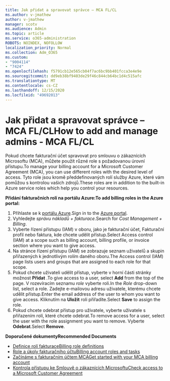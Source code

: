 ```yaml
---
title: Jak přidat a spravovat správce – MCA FL/CL
ms.author: v-jmathew
author: v-jmathew
manager: scotv
ms.audience: Admin
ms.topic: article
ms.service: o365-administration
ROBOTS: NOINDEX, NOFOLLOW
localization_priority: Normal
ms.collection: Adm_O365
ms.custom:
- "9004114"
- "7424"
ms.openlocfilehash: f5791cb12e565cb04f7ac6bc9bb401fcca3e4e9e
ms.sourcegitcommit: dd9eb38bf9403de29f46c844cb64bc1d4c515afc
ms.translationtype: MT
ms.contentlocale: cs-CZ
ms.lasthandoff: 12/15/2020
ms.locfileid: "49692013"
---
```

# <a name="how-to-add-and-manage-admins---mca-flcl"></a><span data-ttu-id="387e8-102">Jak přidat a spravovat správce – MCA FL/CL</span><span class="sxs-lookup"><span data-stu-id="387e8-102">How to add and manage admins - MCA FL/CL</span></span>

<span data-ttu-id="387e8-103">Pokud chcete fakturační účet spravovat pro smlouvu o zákaznících Microsoftu (MCA), můžete použít různé role s požadovanou úrovní přístupu.</span><span class="sxs-lookup"><span data-stu-id="387e8-103">To manage your billing account for a Microsoft Customer Agreement (MCA), you can use different roles with the desired level of access.</span></span> <span data-ttu-id="387e8-104">Tyto role jsou kromě předdefinovaných rolí služby Azure, které vám pomůžou s kontrolou vašich zdrojů.</span><span class="sxs-lookup"><span data-stu-id="387e8-104">These roles are in addition to the built-in Azure service roles which help you control your resources.</span></span>

<span data-ttu-id="387e8-105">**Přidání fakturačních rolí na portálu Azure:**</span><span class="sxs-lookup"><span data-stu-id="387e8-105">**To add billing roles in the Azure portal:**</span></span>

1. <span data-ttu-id="387e8-106">Přihlaste se k [portálu Azure](https://portal.azure.com/).</span><span class="sxs-lookup"><span data-stu-id="387e8-106">Sign in to the [Azure portal](https://portal.azure.com/).</span></span>
2. <span data-ttu-id="387e8-107">Vyhledejte *správu nákladů + fakturace*.</span><span class="sxs-lookup"><span data-stu-id="387e8-107">Search for *Cost Management + Billing*.</span></span>
3. <span data-ttu-id="387e8-108">Vyberte řízení přístupu (IAM) v oboru, jako je fakturační účet, Fakturační profil nebo faktura, kde chcete udělit přístup.</span><span class="sxs-lookup"><span data-stu-id="387e8-108">Select Access control (IAM) at a scope such as billing account, billing profile, or invoice section where you want to give access.</span></span>
4. <span data-ttu-id="387e8-109">Na stránce řízení přístupu (IAM) se zobrazuje seznam uživatelů a skupin přiřazených k jednotlivým rolím daného oboru.</span><span class="sxs-lookup"><span data-stu-id="387e8-109">The Access control (IAM) page lists users and groups that are assigned to each role for that scope.</span></span>
5. <span data-ttu-id="387e8-110">Pokud chcete uživateli udělit přístup, vyberte v horní části stránky možnost **Přidat** .</span><span class="sxs-lookup"><span data-stu-id="387e8-110">To give access to a user, select **Add** from the top of the page.</span></span> <span data-ttu-id="387e8-111">V rozevíracím seznamu *role* vyberte roli.</span><span class="sxs-lookup"><span data-stu-id="387e8-111">In the *Role* drop-down list, select a role.</span></span> <span data-ttu-id="387e8-112">Zadejte e-mailovou adresu uživatele, kterému chcete udělit přístup.</span><span class="sxs-lookup"><span data-stu-id="387e8-112">Enter the email address of the user to whom you want to give access.</span></span> <span data-ttu-id="387e8-113">Kliknutím na **Uložit** roli přiřadíte.</span><span class="sxs-lookup"><span data-stu-id="387e8-113">Select **Save** to assign the role.</span></span>
6. <span data-ttu-id="387e8-114">Pokud chcete odebrat přístup pro uživatele, vyberte uživatele s přiřazením rolí, které chcete odebrat.</span><span class="sxs-lookup"><span data-stu-id="387e8-114">To remove access for a user, select the user with the role assignment you want to remove.</span></span> <span data-ttu-id="387e8-115">Vyberte **Odebrat**.</span><span class="sxs-lookup"><span data-stu-id="387e8-115">Select **Remove**.</span></span>

<span data-ttu-id="387e8-116">**Doporučené dokumenty**</span><span class="sxs-lookup"><span data-stu-id="387e8-116">**Recommended Documents**</span></span>

- [<span data-ttu-id="387e8-117">Definice rolí fakturace</span><span class="sxs-lookup"><span data-stu-id="387e8-117">Billing role definitions</span></span>](https://docs.microsoft.com/azure/cost-management-billing/manage/understand-mca-roles)
- [<span data-ttu-id="387e8-118">Role a úkoly fakturačního účtu</span><span class="sxs-lookup"><span data-stu-id="387e8-118">Billing account roles and tasks</span></span>](https://docs.microsoft.com/azure/cost-management-billing/manage/understand-mca-roles#billing-account-roles-and-tasks)
- [<span data-ttu-id="387e8-119">Začínáme s fakturačním účtem MCA</span><span class="sxs-lookup"><span data-stu-id="387e8-119">Get started with your MCA billing account</span></span>](https://docs.microsoft.com/azure/cost-management-billing/understand/mca-overview)
- [<span data-ttu-id="387e8-120">Kontrola přístupu ke Smlouvě o zákaznících Microsoftu</span><span class="sxs-lookup"><span data-stu-id="387e8-120">Check access to a Microsoft Customer Agreement</span></span>](https://docs.microsoft.com/azure/cost-management-billing/manage/change-credit-card?WT.mc_id=Portal-Microsoft_Azure_Support%22%20%5Cl%20%22manage-credit-cards-for-a-microsoft-customer-agreement%22%20%5Ct%20%22_blank#check-the-type-of-your-account)
